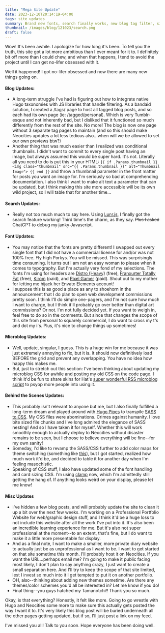 ```yaml
---
title: "Mega Site Update"
date: 2023-12-10T20:14:19-04:00
tags: site updates
summary: Brand new fonts, search finally works, new blog tag filter, site got SASS'ed, microblog bug is squashed, and more!
thumbnail: /images/blog/121023/search.png
draft: false
---
```


Wow! It's been awhile. I apologize for how long it's been. To tell you the truth, this site got a lot more ambitious than I ever meant for it to. I definitely bit off more than I could chew, and when that happens, I tend to avoid the project until I can get no-lifer obsessed with it. 

Well it happened! I got no-lifer obsessed and now there are many new things going on.

#### Blog Updates:
- A long-term struggle I've had is figuring out how to integrate native Hugo taxonomies with JS libraries that handle filtering. As a bandaid solution, I created a /tags/ page to host all tagged blog posts, and so each had its own page (ie: /tagged/personal). Which is very Tumblr-esque and not inherently bad, but I disliked that it functioned so much differently from the rest of the site. No more! The blog is now one page without 3 separate tag pages to maintain (and so this should make Neocities updates a lot less tedious also...when will we be allowed to set our own previews btw?)
- Another thing that was much easier than I realized was conditional thumbnails. I didn't want to commit to every single post having an image, but always assumed this would be super hard. It's not. Literally all you need to do is put this in your HTML: `{{ if .Params.thumbnail }} <img class="thumbnail" src="{{ .Params.thumbnail }}" alt="Thumbnail Image"> {{ end }}` and throw a thumbnail parameter in the front matter for posts you want an image for. I'm seriously so bad at comprehending documentation. I also think I want to make alt text a parameter that can be updated, but I think making this site more accessible will be its own wild project, so I will table that for another time...

#### Search Updates:
- Really not too much much to say here. Using [Lunr.js](https://lunrjs.com/), I finally got the search feature working! Third time's the charm, as they say. ~~Plus I asked ChatGPT to debug my janky Javascript.~~


#### Font Updates:
- You may notice that the fonts are pretty different! I swapped out every single font that I did not have a commercial license for and/or was not 100% free. Fly high Porkys. You will be missed. This was surprisingly time consuming. It turns out I am not an easy woman to please when it comes to typography. But I'm actually very fond of my selections. The fonts I'm using for headers are [Distro (Heavy)](https://www.1001fonts.com/distro-font.html) (free), [Franxurter Totally Fat](https://www.fontspace.com/franxurter-totally-font-f42042) (free), [Kirom](https://elements.envato.com/kirom-modern-futuristic-sans-serif-font-H42FCRW) (paid), and [Pixel Gamer](https://elements.envato.com/pixel-gamer-NAM5T2Z) (paid). Shout out to my mother for letting me hijack her Envato Elements account! 
- I suppose this is as good a place as any to shoehorn in the announcement that I do plan to open web development commissions pretty soon. I think I'll do simple one-pagers, and I'm not sure how much I want to charge, but I think it'll probably go over better than digital art commissions? Or not. I'm not fully decided yet. If you want to weigh in, feel free to do so in the comments. But since that changes the scope of this site from personal to squarely commercial, I do want to cross my t's and dot my i's. Plus, it's nice to change things up sometimes!

#### Microblog Updates:
- Well, update, singular, I guess. This is a huge win for me because it was just extremely annoying to fix, but it is. It should now definitively load BEFORE the grid and prevent any overlapping. You have no idea how happy this makes me.
- But, just to stretch out this section: I've been thinking about updating my microblog CSS for awhile and posting my old CSS on the code page. I think it'd be fun to share skins for Hat's [super wonderful RSS microblog script](https://github.com/22ru/microblog) to psyop more people into using it. 

#### Behind the Scenes Updates:
- This probably isn't relevant to anyone but me, but I also finally fulfilled a long-term dream and played around with [Hugo Pipes](https://gohugo.io/hugo-pipes/) to transpile [SASS to CSS](https://gohugo.io/hugo-pipes/transpile-sass-to-css/). My CSS files were abominations. Crimes against humanity. I love bite sized file chunks and I've long admired the elegance of SASS nesting! And so I have taken it for myself. Whether this will work smoothly enough to actually deploy to Neocities without disaster remains to be seen, but I choose to believe everything will be fine--for my own sanity! 
- Someday, I'd like to revamp the SASS/CSS further to add color maps for theme switching (something like [this](https://www.sitepoint.com/sass-theming-neverending-story/)), but I got started, realized how much work it'd be, and decided to table it for another day when I'm feeling masochistic.
- Speaking of CSS stuff, I also have updated some of the font handling and card sizing CSS. I'm using [clamp](https://developer.mozilla.org/en-US/docs/Web/CSS/clamp) now, which I'm admittedly still getting the hang of. If anything looks weird on your display, please let me know!

#### Misc Updates
- I've hidden a few blog posts, and will probably update the site to clean it up a bit over the next few weeks. I'm working on a Professional Portfolio Website for web/graphic design stuff, and I think it'd be a huge loss to not include this website after all the work I've put into it. It's also been an incredible learning experience for me. But it's also not super professional at the moment--to an extent, that's fine, but I do want to make it a little more presentable for display.
- And as a final note, I want to make a smaller, more private diary website to actually just be as unprofessional as I want to be. I want to get started on that site sometime this month. I'll probably host it on Neocities. If you want the URL...perhaps email me? I'm going to make it public facing most likely, I don't plan to say anything crazy, I just want to create a small separation here. And I'll try to keep the scope of that site limited, lest I invest so much into it I get tempted to put it on another portfolio.
- OH, also--thinking about adding new themes sometime. Are there any themes/color schemes you'd all be interested in? Let me know if you do!
- Final thing--you guys hatched my Tamanotchi!! Thank you so much. 

Okay, is that everything? Honestly, it felt like more. Going to go wrestle with Hugo and Neocities some more to make sure this actually gets posted the way I want it to. It's very likely this blog post will be buried underneath all the other pages getting updated, but if so, I'll just post a link on my feed.

I've missed you all! Talk to you soon. Hope everyone has been doing well. 